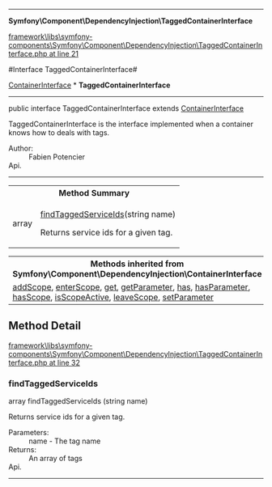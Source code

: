 

- - -

**Symfony\Component\DependencyInjection\TaggedContainerInterface**


<a href="https://github.com/JeyDotC/Hirudo/blob/master/framework/libs/symfony-components/Symfony/Component/DependencyInjection/TaggedContainerInterface.php#L21" >framework\libs\symfony-components\Symfony\Component\DependencyInjection\TaggedContainerInterface.php at line 21</a>

#Interface TaggedContainerInterface#

<a href="https://github.com/JeyDotC/Hirudo-docs/blob/master/symfony/component/dependencyinjection/ContainerInterface.md">ContainerInterface</a>
    * **TaggedContainerInterface**




- - -

<p class="signature"><span class='k'>public  interface</span> <span class='nx'>TaggedContainerInterface</span>
extends <a href="https://github.com/JeyDotC/Hirudo-docs/blob/master/symfony/component/dependencyinjection/ContainerInterface.md">ContainerInterface</a>

</p>

<div class="comment" id="overview_description"><p>TaggedContainerInterface is the interface implemented when a container knows how to deals with tags.</p></div>

<dl>
<dt>Author:</dt>
<dd>Fabien Potencier <fabien@symfony.com></dd>
<dt>Api.</dt>
</dl>


- - -

<table id="summary_method">
<tr><th colspan="2">Method Summary</th></tr>
<tr>
<td><span class='k'></span> <span class='nx'>array</span></td>
<td class="description"><p class="name"><a href="#findtaggedserviceids">findTaggedServiceIds</a>(string name)</p><p class="description">Returns service ids for a given tag.</p></td>
</tr>
</table>

<table class="inherit">
<tr><th colspan="2">Methods inherited from Symfony\Component\DependencyInjection\ContainerInterface</th></tr>
<tr><td><a href="https://github.com/JeyDotC/Hirudo-docs/blob/master/symfony/component/dependencyinjection/ContainerInterface.md#addScope">addScope</a>, <a href="https://github.com/JeyDotC/Hirudo-docs/blob/master/symfony/component/dependencyinjection/ContainerInterface.md#enterScope">enterScope</a>, <a href="https://github.com/JeyDotC/Hirudo-docs/blob/master/symfony/component/dependencyinjection/ContainerInterface.md#get">get</a>, <a href="https://github.com/JeyDotC/Hirudo-docs/blob/master/symfony/component/dependencyinjection/ContainerInterface.md#getParameter">getParameter</a>, <a href="https://github.com/JeyDotC/Hirudo-docs/blob/master/symfony/component/dependencyinjection/ContainerInterface.md#has">has</a>, <a href="https://github.com/JeyDotC/Hirudo-docs/blob/master/symfony/component/dependencyinjection/ContainerInterface.md#hasParameter">hasParameter</a>, <a href="https://github.com/JeyDotC/Hirudo-docs/blob/master/symfony/component/dependencyinjection/ContainerInterface.md#hasScope">hasScope</a>, <a href="https://github.com/JeyDotC/Hirudo-docs/blob/master/symfony/component/dependencyinjection/ContainerInterface.md#isScopeActive">isScopeActive</a>, <a href="https://github.com/JeyDotC/Hirudo-docs/blob/master/symfony/component/dependencyinjection/ContainerInterface.md#leaveScope">leaveScope</a>, <a href="https://github.com/JeyDotC/Hirudo-docs/blob/master/symfony/component/dependencyinjection/ContainerInterface.md#setParameter">setParameter</a></td></tr></table>

<h2 id="detail_method">Method Detail</h2>

<a href="https://github.com/JeyDotC/Hirudo/blob/master/framework/libs/symfony-components/Symfony/Component/DependencyInjection/TaggedContainerInterface.php#L32" >framework\libs\symfony-components\Symfony\Component\DependencyInjection\TaggedContainerInterface.php at line 32</a>

<h3 id="findTaggedServiceIds()">findTaggedServiceIds</h3>
<span class='k'></span> <span class='nx'>array</span> <span class='nf'>findTaggedServiceIds</span> (string name)

<div class="details">
<p>Returns service ids for a given tag.</p><dl>
<dt>Parameters:</dt>
<dd>name - The tag name</dd>
<dt>Returns:</dt>
<dd>An array of tags</dd>
<dt>Api.</dt>
</dl>

</div>

- - -

